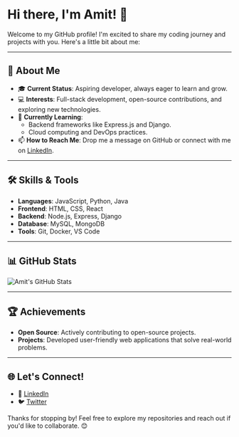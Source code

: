 # Hi there, I'm Amit! 👋

Welcome to my GitHub profile! I'm excited to share my coding journey and projects with you. Here's a little bit about me:

---

## 🌟 About Me

- 🎓 **Current Status**: Aspiring developer, always eager to learn and grow.
- 💻 **Interests**: Full-stack development, open-source contributions, and exploring new technologies.
- 🌱 **Currently Learning**: 
  - Backend frameworks like Express.js and Django. 
  - Cloud computing and DevOps practices.
- 📫 **How to Reach Me**: Drop me a message on GitHub or connect with me on [LinkedIn](#).

---

## 🛠️ Skills & Tools

- **Languages**: JavaScript, Python, Java
- **Frontend**: HTML, CSS, React
- **Backend**: Node.js, Express, Django
- **Database**: MySQL, MongoDB
- **Tools**: Git, Docker, VS Code

---

## 📊 GitHub Stats

![Amit's GitHub Stats](https://github-readme-stats.vercel.app/api?username=Ur-amit-01&show_icons=true&theme=radical)

---

## 🏆 Achievements

- **Open Source**: Actively contributing to open-source projects.
- **Projects**: Developed user-friendly web applications that solve real-world problems.

---

## 🌐 Let's Connect!

- 💼 [LinkedIn](#)
- 🐦 [Twitter](#)

Thanks for stopping by! Feel free to explore my repositories and reach out if you'd like to collaborate. 😊
